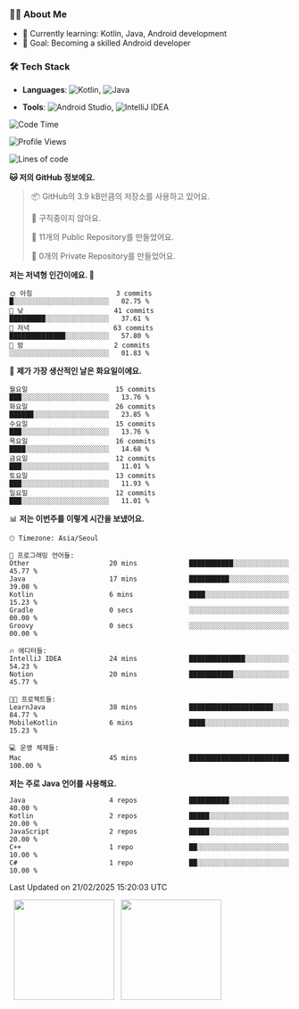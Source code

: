 ### 👨‍💻 About Me
- 🌱 Currently learning: Kotlin, Java, Android development
- 🎯 Goal: Becoming a skilled Android developer

### 🛠 Tech Stack
- **Languages**: ![Kotlin](https://img.shields.io/badge/Kotlin-0095D5?style=flat-square&logo=kotlin&logoColor=white), 
![Java](https://img.shields.io/badge/Java-007396?style=flat-square&logo=coffeescript&logoColor=white)

- **Tools**:
![Android Studio](https://img.shields.io/badge/Android%20Studio-3DDC84?style=flat-square&logo=android-studio&logoColor=white), 
![IntelliJ IDEA](https://img.shields.io/badge/IntelliJ%20IDEA-000000?style=flat-square&logo=intellij-idea&logoColor=white)

<!--START_SECTION:waka-->
![Code Time](http://img.shields.io/badge/Code%20Time-22%20hrs%2026%20mins-blue)

![Profile Views](http://img.shields.io/badge/Profile%20Views-0-blue)

![Lines of code](https://img.shields.io/badge/%EC%A0%80%EB%8A%94%20%EC%97%AC%ED%83%9C%EA%B9%8C%EC%A7%80%20-55.4%20thousand%20%EC%A4%84%EC%9D%98%20%EC%BD%94%EB%93%9C%EB%A5%BC%20%EC%9E%91%EC%84%B1%ED%96%88%EC%96%B4%EC%9A%94.-blue)

**🐱 저의 GitHub 정보에요.** 

> 📦 GitHub의 3.9 kB만큼의 저장소를 사용하고 있어요. 
 > 
> 🚫 구직중이지 않아요.
 > 
> 📜 11개의 Public Repository를 만들었어요. 
 > 
> 🔑 0개의 Private Repository를 만들었어요. 
 > 
**저는 저녁형 인간이에요. 🦉** 

```text
🌞 아침                     3 commits           █░░░░░░░░░░░░░░░░░░░░░░░░   02.75 % 
🌆 낮　                     41 commits          █████████░░░░░░░░░░░░░░░░   37.61 % 
🌃 저녁                     63 commits          ██████████████░░░░░░░░░░░   57.80 % 
🌙 밤　                     2 commits           ░░░░░░░░░░░░░░░░░░░░░░░░░   01.83 % 
```
📅 **제가 가장 생산적인 날은 화요일이에요.** 

```text
월요일                      15 commits          ███░░░░░░░░░░░░░░░░░░░░░░   13.76 % 
화요일                      26 commits          ██████░░░░░░░░░░░░░░░░░░░   23.85 % 
수요일                      15 commits          ███░░░░░░░░░░░░░░░░░░░░░░   13.76 % 
목요일                      16 commits          ████░░░░░░░░░░░░░░░░░░░░░   14.68 % 
금요일                      12 commits          ███░░░░░░░░░░░░░░░░░░░░░░   11.01 % 
토요일                      13 commits          ███░░░░░░░░░░░░░░░░░░░░░░   11.93 % 
일요일                      12 commits          ███░░░░░░░░░░░░░░░░░░░░░░   11.01 % 
```


📊 **저는 이번주를 이렇게 시간을 보냈어요.** 

```text
🕑︎ Timezone: Asia/Seoul

💬 프로그래밍 언어들: 
Other                    20 mins             ███████████░░░░░░░░░░░░░░   45.77 % 
Java                     17 mins             ██████████░░░░░░░░░░░░░░░   39.00 % 
Kotlin                   6 mins              ████░░░░░░░░░░░░░░░░░░░░░   15.23 % 
Gradle                   0 secs              ░░░░░░░░░░░░░░░░░░░░░░░░░   00.00 % 
Groovy                   0 secs              ░░░░░░░░░░░░░░░░░░░░░░░░░   00.00 % 

🔥 에디터들: 
IntelliJ IDEA            24 mins             ██████████████░░░░░░░░░░░   54.23 % 
Notion                   20 mins             ███████████░░░░░░░░░░░░░░   45.77 % 

🐱‍💻 프로젝트들: 
LearnJava                38 mins             █████████████████████░░░░   84.77 % 
MobileKotlin             6 mins              ████░░░░░░░░░░░░░░░░░░░░░   15.23 % 

💻 운영 체제들: 
Mac                      45 mins             █████████████████████████   100.00 % 
```

**저는 주로 Java 언어를 사용해요.** 

```text
Java                     4 repos             ██████████░░░░░░░░░░░░░░░   40.00 % 
Kotlin                   2 repos             █████░░░░░░░░░░░░░░░░░░░░   20.00 % 
JavaScript               2 repos             █████░░░░░░░░░░░░░░░░░░░░   20.00 % 
C++                      1 repo              ██░░░░░░░░░░░░░░░░░░░░░░░   10.00 % 
C#                       1 repo              ██░░░░░░░░░░░░░░░░░░░░░░░   10.00 % 
```




 Last Updated on 21/02/2025 15:20:03 UTC
<!--END_SECTION:waka-->

<p>
  <img height="180em" src="https://github-readme-stats.vercel.app/api?username=JongHyun070105&show_icons=true&include_all_commits=true&bg_color=0d1117&title_color=ffffff&text_color=c9d1d9&icon_color=79ff97">
  <img height="180em" src="https://github-readme-stats.vercel.app/api/top-langs/?username=JongHyun070105&layout=compact&langs_count=4&bg_color=0d1117&title_color=ffffff&text_color=c9d1d9&hide=php&hide_repo=EcoStep,mimir,git-session">
</p>

